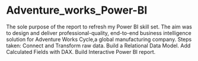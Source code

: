 # Adventure_works_Power-BI
The sole purpose of the report to refresh my Power BI skill set. The aim was to design and deliver professional-quality, end-to-end business intelligence solution for Adventure Works Cycle,a global manufacturing company.
Steps taken:
Connect and Transform raw data.
Build a Relational Data Model.
Add Calculated Fields with DAX.
Build Interactive Power BI report.
